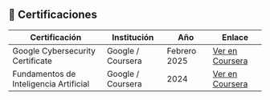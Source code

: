 ## 📜 Certificaciones

| Certificación                              | Institución         | Año         | Enlace                  |
|-------------------------------------------|---------------------|-------------|--------------------------|
| Google Cybersecurity Certificate          | Google / Coursera   | Febrero 2025 | [Ver en Coursera](https://www.coursera.org) |
| Fundamentos de Inteligencia Artificial    | Google / Coursera   | 2024         | [Ver en Coursera](https://www.coursera.org) |
